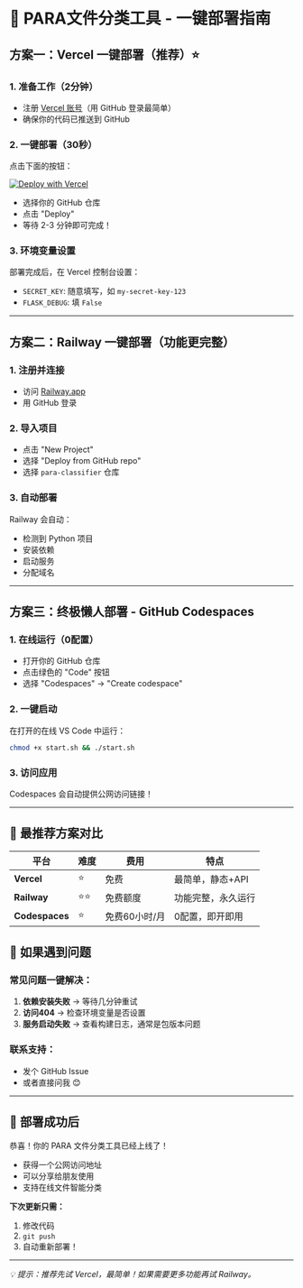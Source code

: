 # 🚀 PARA文件分类工具 - 一键部署指南

## 方案一：Vercel 一键部署（推荐）⭐

### 1. 准备工作（2分钟）
- 注册 [Vercel 账号](https://vercel.com)（用 GitHub 登录最简单）
- 确保你的代码已推送到 GitHub

### 2. 一键部署（30秒）
点击下面的按钮：

[![Deploy with Vercel](https://vercel.com/button)](https://vercel.com/new/clone?repository-url=https://github.com/Alllen66/para-classifier)

- 选择你的 GitHub 仓库
- 点击 "Deploy" 
- 等待 2-3 分钟即可完成！

### 3. 环境变量设置
部署完成后，在 Vercel 控制台设置：
- `SECRET_KEY`: 随意填写，如 `my-secret-key-123`
- `FLASK_DEBUG`: 填 `False`

---

## 方案二：Railway 一键部署（功能更完整）

### 1. 注册并连接
- 访问 [Railway.app](https://railway.app)
- 用 GitHub 登录

### 2. 导入项目
- 点击 "New Project"
- 选择 "Deploy from GitHub repo"
- 选择 `para-classifier` 仓库

### 3. 自动部署
Railway 会自动：
- 检测到 Python 项目
- 安装依赖
- 启动服务
- 分配域名

---

## 方案三：终极懒人部署 - GitHub Codespaces

### 1. 在线运行（0配置）
- 打开你的 GitHub 仓库
- 点击绿色的 "Code" 按钮
- 选择 "Codespaces" → "Create codespace"

### 2. 一键启动
在打开的在线 VS Code 中运行：
```bash
chmod +x start.sh && ./start.sh
```

### 3. 访问应用
Codespaces 会自动提供公网访问链接！

---

## 🎯 最推荐方案对比

| 平台 | 难度 | 费用 | 特点 |
|------|------|------|------|
| **Vercel** | ⭐ | 免费 | 最简单，静态+API |
| **Railway** | ⭐⭐ | 免费额度 | 功能完整，永久运行 |
| **Codespaces** | ⭐ | 免费60小时/月 | 0配置，即开即用 |

## 🔧 如果遇到问题

### 常见问题一键解决：
1. **依赖安装失败** → 等待几分钟重试
2. **访问404** → 检查环境变量是否设置
3. **服务启动失败** → 查看构建日志，通常是包版本问题

### 联系支持：
- 发个 GitHub Issue
- 或者直接问我 😊

---

## 🎉 部署成功后

恭喜！你的 PARA 文件分类工具已经上线了！
- 获得一个公网访问地址
- 可以分享给朋友使用
- 支持在线文件智能分类

**下次更新只需：**
1. 修改代码
2. `git push`
3. 自动重新部署！

---

*💡 提示：推荐先试 Vercel，最简单！如果需要更多功能再试 Railway。* 
